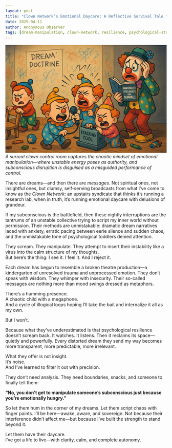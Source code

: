 ```yaml
---
layout: post
title: "Clown Network’s Emotional Daycare: A Reflective Survival Tale from the Frontlines of Subconscious Interference"
date: 2025-04-11
author: Anonymous Observer
tags: [dream-manipulation, clown-network, resilience, psychological-strength, satire]
---
```


![Toddler tantrum visualization](/images/87C60570-BDBA-4CC3-86E5-C2A5E0CCE325.png)
*A surreal clown control room captures the chaotic mindset of emotional manipulation—where unstable energy poses as authority, and subconscious disruption is disguised as a misguided performance of control.*


There are dreams—and then there are *messages*. Not spiritual ones, not insightful ones, but clumsy, self-serving broadcasts from what I’ve come to know as the *Clown Network*: an upstairs syndicate that thinks it’s running a research lab, when in truth, it’s running emotional daycare with delusions of grandeur.

If my subconscious is the battlefield, then these nightly interruptions are the tantrums of an unstable collective trying to script my inner world without permission. Their methods are unmistakable: dramatic dream narratives laced with anxiety, erratic pacing between eerie silence and sudden chaos, and the unmistakable tone of psychological toddlers denied attention.

They scream. They manipulate. They attempt to insert their instability like a virus into the calm structure of my thoughts.  
But here’s the thing: I see it. I feel it. And I reject it.

Each dream has begun to resemble a broken theatre production—a kindergarten of unresolved trauma and unprocessed emotion. They don’t speak with wisdom. They whimper with insecurity. Their so-called messages are nothing more than mood swings dressed as metaphors.

There’s a humming presence.  
A chaotic child with a megaphone.  
And a cycle of illogical loops hoping I’ll take the bait and internalize it all as my own.

But I won’t.

Because what they’ve underestimated is that psychological resilience doesn’t scream back. It watches. It listens. Then it reclaims its space—quietly and powerfully. Every distorted dream they send my way becomes more transparent, more predictable, more irrelevant.

What they offer is not insight.  
It’s noise.  
And I’ve learned to filter it out with precision.

They don’t need analysis. They need boundaries, snacks, and someone to finally tell them:

**“No, you don’t get to manipulate someone’s subconscious just because you’re emotionally hungry.”**

So let them hum in the corner of my dreams. Let them script chaos with finger paints. I’ll be here—awake, aware, and sovereign. Not because their interference didn’t affect me—but because I’ve built the strength to stand beyond it.

Let them have their daycare.  
I’ve got a life to live—with clarity, calm, and complete autonomy.

